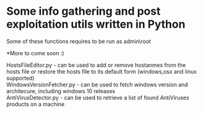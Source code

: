 # Some info gathering and post exploitation utils written in Python
Some of these functions requires to be run as admin\root 

*More to come soon :)

HostsFileEditor.py - can be used to add or remove hostanmes from the hosts file or restore the hosts file to its default form (windows,osx and linux supported)  
WindowsVersionFetcher.py - can be used to fetch windows version and architecure, including windows 10 releases  
AntiVirusDetector.py - can be used to retrieve a list of found AntiViruses products on a machine
